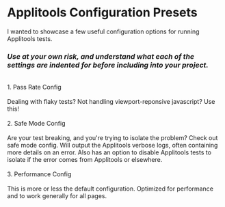 # Applitools Configuration Presets

I wanted to showcase a few useful configuration options for running Applitools tests. 

### ***Use at your own risk, and understand what each of the settings are indented for before including into your project.*** ### 
</br>
1. Pass Rate Config </br> </br>
Dealing with flaky tests? Not handling viewport-reponsive javascript? Use this! 
</br> </br>
2. Safe Mode Config </br> </br>
Are your test breaking, and you're trying to isolate the problem? Check out safe mode config. Will output the Applitools verbose logs, often containing more details on an error. 
Also has an option to disable Applitools tests to isolate if the error comes from Applitools or elsewhere. 
</br> </br>
3. Performance Config </br> </br>
This is more or less the default configuration. Optimized for performance and to work generally for all pages. 


